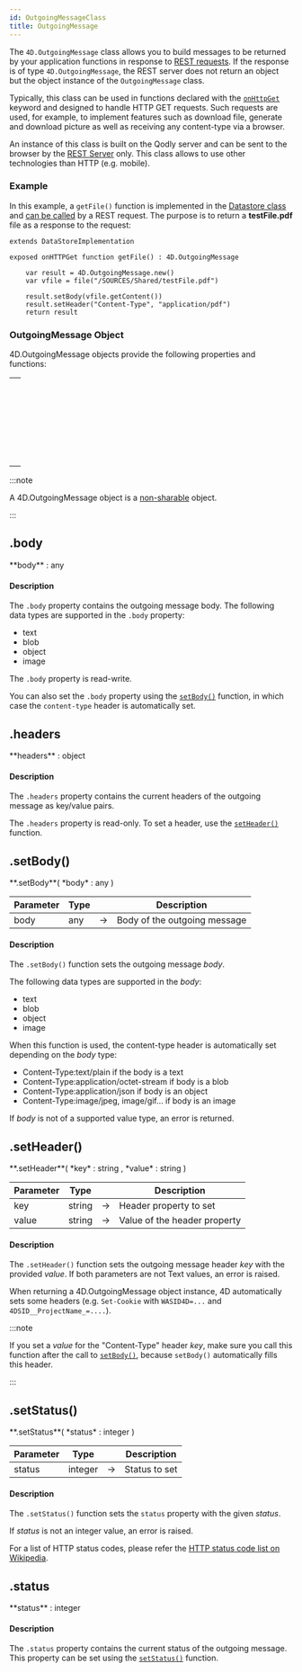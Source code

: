```yaml
---
id: OutgoingMessageClass
title: OutgoingMessage
---
```



The `4D.OutgoingMessage` class allows you to build messages to be returned by your application functions in response to [REST requests](../api/overview.md). If the response is of type `4D.OutgoingMessage`, the REST server does not return an object but the object instance of the `OutgoingMessage` class.

Typically, this class can be used in functions declared with the [`onHttpGet`](../orda/data-model.md#onhttpget-keyword) keyword and designed to handle HTTP GET requests. Such requests are used, for example, to implement features such as download file, generate and download picture as well as receiving any content-type via a browser. 

An instance of this class is built on the Qodly server and can be sent to the browser by the [REST Server](../api/overview.md) only. This class allows to use other technologies than HTTP (e.g. mobile).



### Example

In this example, a `getFile()` function is implemented in the [Datastore class](../orda/data-model.md#dataclass-class) and [can be called](../orda/data-model.md#onhttpget-keyword) by a REST request. The purpose is to return a **testFile.pdf** file as a response to the request:

```qs
extends DataStoreImplementation

exposed onHTTPGet function getFile() : 4D.OutgoingMessage
	
	var result = 4D.OutgoingMessage.new()
	var vfile = file("/SOURCES/Shared/testFile.pdf")
	
	result.setBody(vfile.getContent())  
	result.setHeader("Content-Type", "application/pdf")
	return result
```

### OutgoingMessage Object


4D.OutgoingMessage objects provide the following properties and functions:

||
|---|
|[<!-- INCLUDE #OutgoingMessageClass.body.Syntax -->](#body)&nbsp; <!-- INCLUDE #OutgoingMessageClass.body.Summary -->|
|[<!-- INCLUDE #OutgoingMessageClass.headers.Syntax -->](#headers)&nbsp; <!-- INCLUDE #OutgoingMessageClass.headers.Summary -->|
|[<!-- INCLUDE #OutgoingMessageClass.setBody().Syntax -->](#setbody)&nbsp; <!-- INCLUDE #OutgoingMessageClass.setBody().Summary -->|
|[<!-- INCLUDE #OutgoingMessageClass.setHeader().Syntax -->](#setheader)&nbsp; <!-- INCLUDE #OutgoingMessageClass.setHeader().Summary -->|
|[<!-- INCLUDE #OutgoingMessageClass.setStatus().Syntax -->](#setstatus)&nbsp; <!-- INCLUDE #OutgoingMessageClass.setStatus().Summary -->|
|[<!-- INCLUDE #OutgoingMessageClass.status.Syntax -->](#status)&nbsp; <!-- INCLUDE #OutgoingMessageClass.status.Summary -->|

:::note

A 4D.OutgoingMessage object is a [non-sharable](../language/basics/lang-shared.md) object.

:::





<!-- REF #OutgoingMessageClass.body.Desc -->
## .body

<!-- REF #OutgoingMessageClass.body.Syntax -->**body** : any<!-- END REF -->

#### Description

The `.body` property contains <!-- REF #OutgoingMessageClass.body.Summary -->the outgoing message body<!-- END REF -->. The following data types are supported in the `.body` property:

- text
- blob
- object
- image

The `.body` property is read-write.

You can also set the `.body` property using the [`setBody()`](#setbody) function, in which case the `content-type` header is automatically set. 

<!-- END REF -->


<!-- REF #OutgoingMessageClass.headers.Desc -->
## .headers

<!-- REF #OutgoingMessageClass.headers.Syntax -->**headers** : object<!-- END REF -->

#### Description

The `.headers` property contains <!-- REF #OutgoingMessageClass.headers.Summary -->the current headers of the outgoing message as key/value pairs<!-- END REF -->. 

The `.headers` property is read-only. To set a header, use the [`setHeader()`](#setheader) function. 

<!-- END REF -->


<!-- REF #OutgoingMessageClass.setBody().Desc -->
## .setBody()

<!-- REF #OutgoingMessageClass.setBody().Syntax -->**.setBody**( *body* : any )<!-- END REF -->


<!-- REF #OutgoingMessageClass.setBody().Params -->
|Parameter|Type||Description|
|---|--- |---|------|
|body|any |&#8594;|Body of the outgoing message|
<!-- END REF -->

#### Description

The `.setBody()` function <!-- REF #OutgoingMessageClass.setBody().Summary -->sets the outgoing message *body*<!-- END REF -->.

 The following data types are supported in the *body*:

- text
- blob
- object
- image

When this function is used, the content-type header is automatically set depending on the *body* type:

- Content-Type:text/plain if the body is a text
- Content-Type:application/octet-stream if body is a blob
- Content-Type:application/json if body is an object
- Content-Type:image/jpeg, image/gif... if body is an image

If *body* is not of a supported value type, an error is returned.

<!-- END REF -->


<!-- REF #OutgoingMessageClass.setHeader().Desc -->
## .setHeader()

<!-- REF #OutgoingMessageClass.setHeader().Syntax -->**.setHeader**( *key* : string , *value* : string )<!-- END REF -->


<!-- REF #OutgoingMessageClass.setHeader().Params -->
|Parameter|Type||Description|
|---|--- |---|------|
|key|string|&#8594;|Header property to set|
|value|string|&#8594;|Value of the header property|
<!-- END REF -->

#### Description

The `.setHeader()` function <!-- REF #OutgoingMessageClass.setHeader().Summary -->sets the outgoing message header *key* with the provided *value*<!-- END REF -->. If both parameters are not Text values, an error is raised.

When returning a 4D.OutgoingMessage object instance, 4D automatically sets some headers (e.g. `Set-Cookie` with `WASID4D=...` and `4DSID__ProjectName_=....`). 

:::note

If you set a *value* for the "Content-Type" header *key*, make sure you call this function after the call to [`setBody()`](#setbody), because `setBody()` automatically fills this header.  

:::


<!-- END REF -->

<!-- REF #OutgoingMessageClass.setStatus().Desc -->
## .setStatus()

<!-- REF #OutgoingMessageClass.setStatus().Syntax -->**.setStatus**( *status* : integer )<!-- END REF -->


<!-- REF #OutgoingMessageClass.setStatus().Params -->
|Parameter|Type||Description|
|---|--- |---|------|
|status|integer|&#8594;|Status to set|
<!-- END REF -->

#### Description

The `.setStatus()` function <!-- REF #OutgoingMessageClass.setStatus().Summary -->sets the `status` property with the given *status*<!-- END REF -->.

If *status* is not an integer value, an error is raised.

For a list of HTTP status codes, please refer the [HTTP status code list on Wikipedia](https://en.wikipedia.org/wiki/List_of_HTTP_status_codes).  


<!-- END REF -->



<!-- REF #OutgoingMessageClass.status.Desc -->
## .status

<!-- REF #OutgoingMessageClass.status.Syntax -->**status** : integer<!-- END REF -->

#### Description

The `.status` property contains <!-- REF #OutgoingMessageClass.status.Summary -->the current status of the outgoing message<!-- END REF -->. This property can be set using the [`setStatus()`](#setstatus) function.

<!-- END REF -->
